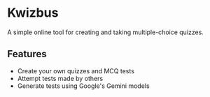 # Kwizbus
 A simple online tool for creating and taking multiple-choice quizzes.

## Features
- Create your own quizzes and MCQ tests
- Attempt tests made by others
- Generate tests using Google's Gemini models